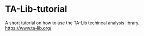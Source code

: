 # TA-Lib-tutorial

A short tutorial on how to use the TA-Lib techincal analysis library.
https://www.ta-lib.org/
